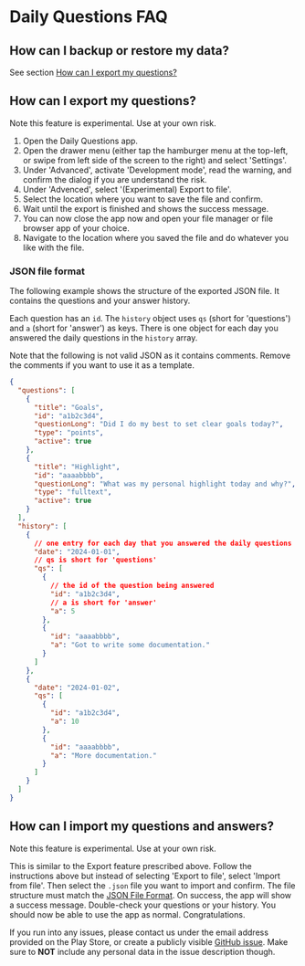 # Daily Questions FAQ

## How can I backup or restore my data?

See section [How can I export my questions?](#how-can-i-export-my-questions)

## How can I export my questions?

Note this feature is experimental. Use at your own risk.

1. Open the Daily Questions app.
2. Open the drawer menu (either tap the hamburger menu at the top-left, or swipe from left side of the screen to the right) and select 'Settings'.
3. Under 'Advanced', activate 'Development mode', read the warning, and confirm the dialog if you are understand the risk.
4. Under 'Advenced', select '(Experimental) Export to file'.
5. Select the location where you want to save the file and confirm.
6. Wait until the export is finished and shows the success message.
7. You can now close the app now and open your file manager or file browser app of your choice.
8. Navigate to the location where you saved the file and do whatever you like with the file.

### JSON file format

The following example shows the structure of the exported JSON file. It contains the questions and your answer history.

Each question has an `id`. The `history` object uses `qs` (short for 'questions') and `a` (short for 'answer') as keys. There is one object for each day you answered the daily questions in the `history` array.

Note that the following is not valid JSON as it contains comments. Remove the comments if you want to use it as a template.

```json
{
  "questions": [
    {
      "title": "Goals",
      "id": "a1b2c3d4",
      "questionLong": "Did I do my best to set clear goals today?",
      "type": "points",
      "active": true
    },
    {
      "title": "Highlight",
      "id": "aaaabbbb",
      "questionLong": "What was my personal highlight today and why?",
      "type": "fulltext",
      "active": true
    }
  ],
  "history": [
    {
      // one entry for each day that you answered the daily questions
      "date": "2024-01-01",
      // qs is short for 'questions'
      "qs": [
        {
          // the id of the question being answered
          "id": "a1b2c3d4",
          // a is short for 'answer'
          "a": 5
        },
        {
          "id": "aaaabbbb",
          "a": "Got to write some documentation."
        }
      ]
    },
    {
      "date": "2024-01-02",
      "qs": [
        {
          "id": "a1b2c3d4",
          "a": 10
        },
        {
          "id": "aaaabbbb",
          "a": "More documentation."
        }
      ]
    }
  ]
}
```

## How can I import my questions and answers?

Note this feature is experimental. Use at your own risk.

This is similar to the Export feature prescribed above. Follow the instructions above but instead of selecting 'Export to file', select 'Import from file'. Then select the `.json` file you want to import and confirm. The file structure must match the [JSON File Format](#json-file-format). On success, the app will show a success message. Double-check your questions or your history. You should now be able to use the app as normal. Congratulations.

If you run into any issues, please contact us under the email address provided on the Play Store, or create a publicly visible [GitHub issue](https://github.com/mkraenz/teatime/issues). Make sure to **NOT** include any personal data in the issue description though.
